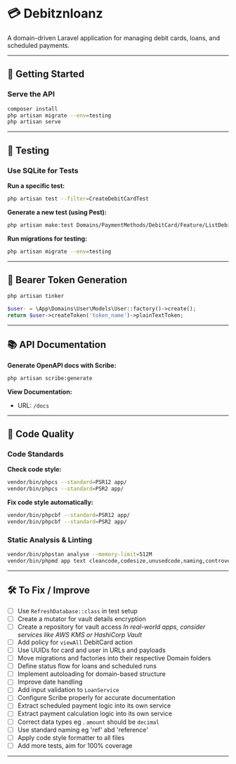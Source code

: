# 💳 Debitznloanz

A domain-driven Laravel application for managing debit cards, loans, and scheduled payments.

---

## 🚀 Getting Started

### Serve the API
```bash
composer install
php artisan migrate --env=testing
php artisan serve
````

---

## 🧪 Testing

### Use SQLite for Tests

**Run a specific test:**

```bash
php artisan test --filter=CreateDebitCardTest
```

**Generate a new test (using Pest):**

```bash
php artisan make:test Domains/PaymentMethods/DebitCard/Feature/ListDebitCardsTest --pest
```

**Run migrations for testing:**

```bash
php artisan migrate --env=testing
```

---

## 👤 Bearer Token Generation

```bash
php artisan tinker
```
```php
$user- = \App\Domains\User\Models\User::factory()->create();
return $user->createToken('token_name')->plainTextToken;
```

---

## 📚 API Documentation

**Generate OpenAPI docs with Scribe:**

```bash
php artisan scribe:generate
```

**View Documentation:**

* URL: `/docs`

---

## 🧹 Code Quality

### Code Standards

**Check code style:**

```bash
vendor/bin/phpcs --standard=PSR12 app/
vendor/bin/phpcs --standard=PSR2 app/
```

**Fix code style automatically:**

```bash
vendor/bin/phpcbf --standard=PSR12 app/
vendor/bin/phpcbf --standard=PSR2 app/
```

### Static Analysis & Linting

```bash
vendor/bin/phpstan analyse --memory-limit=512M
vendor/bin/phpmd app text cleancode,codesize,unusedcode,naming,controversial,design
```

---

## 🛠️ To Fix / Improve

* [ ] Use `RefreshDatabase::class` in test setup
* [ ] Create a mutator for vault details encryption
* [ ] Create a repository for vault access
  *In real-world apps, consider services like AWS KMS or HashiCorp Vault*
* [ ] Add policy for `viewAll` DebitCard action
* [ ] Use UUIDs for card and user in URLs and payloads
* [ ] Move migrations and factories into their respective Domain folders
* [ ] Define status flow for loans and scheduled runs
* [ ] Implement autoloading for domain-based structure
* [ ] Improve date handling
* [ ] Add input validation to `LoanService`
* [ ] Configure Scribe properly for accurate documentation
* [ ] Extract scheduled payment logic into its own service
* [ ] Extract payment calculation logic into its own service
* [ ] Correct data types eg . `amount` should be `decimal`
* [ ] Use standard naming eg 'ref' abd 'reference'
* [ ] Apply code style formatter to all files
* [ ] Add more tests, aim for 100% coverage

---
